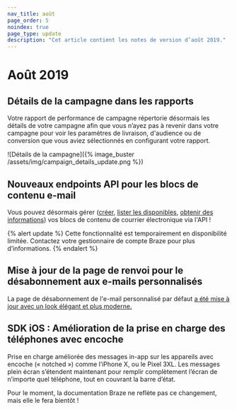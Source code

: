 ```yaml
---
nav_title: août
page_order: 5
noindex: true
page_type: update
description: "Cet article contient les notes de version d’août 2019."
---
```


# Août 2019

## Détails de la campagne dans les rapports

Votre rapport de performance de campagne répertorie désormais les détails de votre campagne afin que vous n’ayez pas à revenir dans votre campagne pour voir les paramètres de livraison, d'audience ou de conversion que vous aviez sélectionnés en configurant votre rapport.

![Détails de la campagne]({% image_buster /assets/img/campaign_details_update.png %})

## Nouveaux endpoints API pour les blocs de contenu e-mail

Vous pouvez désormais gérer ([créer]({{site.baseurl}}/api/endpoints/email_templates/#create-content-block), [lister les disponibles]({{site.baseurl}}/api/endpoints/email_templates/#list-available-content-blocks), [obtenir des informations]({{site.baseurl}}/api/endpoints/email_templates/#see-content-block-information)) vos blocs de contenu de courrier électronique via l'API !

{% alert update %}
Cette fonctionnalité est temporairement en disponibilité limitée. Contactez votre gestionnaire de compte Braze pour plus d’informations.
{% endalert %}

## Mise à jour de la page de renvoi pour le désabonnement aux e-mails personnalisés

La page de désabonnement de l'e-mail personnalisé par défaut [a été mise à jour avec un look élégant et plus moderne.]({{site.baseurl}}/user_guide/message_building_by_channel/email/managing_user_subscriptions/#custom-unsubscribe-landing-page)

## SDK iOS : Amélioration de la prise en charge des téléphones avec encoche

Prise en charge améliorée des messages in-app sur les appareils avec encoche (« notched ») comme l’iPhone X, ou le Pixel 3XL. Les messages plein écran s’étendent maintenant pour remplir complètement l’écran de n’importe quel téléphone, tout en couvrant la barre d’état.

Pour le moment, la documentation Braze ne reflète pas ce changement, mais elle le fera bientôt !
